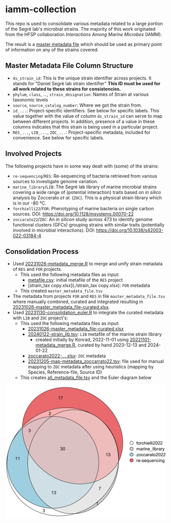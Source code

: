 # iamm-collection
This repo is used to consolidate various metadata related to a large portion of the Segrè lab's microbial strains. The majority of this work originated from the HFSP collaboration *Interactions Among Marine Microbes* (IAMM).

The result is a [master metadata file](all_metadata_file.tsv) which should be used as primary point of information on any of the strains covered.

## Master Metadata File Column Structure
 - `ds_strain_id`: This is the unique strain identifier across projects. It stands for "Daniel Segrè lab strain identifier" **This ID must be used for all work related to these strains for consistencies.**
 - `phylum`, `class`, ..., `strain_designation`: Names of Strain at various taxonomic levels
 - `source`, `source_catalog_number`: Where we got the strain from.
 - `id_...`: Project-specific identifiers. See below for specific labels. This value together with the value of column `ds_strain_id` can serve to map between different projects. In addition, presence of a value in these columns indicates that this strain is being used in a particular project.
 - `RES_...`, `LIB_...`, `ZOC_...`: Project-specific metadata, included for convenience. See below for specific labels. 

## Involved Projects
The following projects have in some way dealt with (some) of the strains:
 - `re-sequencing`/`RES`: Re-sequencing of bacteria retrieved from various sources to investigate genome variation.
 - `marine_library`/`LIB`: The Segrè lab library of marine microbial strains covering a wide range of (potential interaction) traits based on _in silico_ analysis by Zoccerato _et al._ (`ZOC`). This is a physical strain library which is in our -80 °C.
 - `forchielli22`/`FOR`: Phenotyping of marine bacteria on single carbon sources. DOI: <https://doi.org/10.1128/msystems.00070-22>
 - `zoccarato22`/`ZOC`: An _in silicon_ study across 473 to identify genome functional clusters (GFCs) grouping strains with similar traits (potentially involved in microbial interactions). DOI: <https://doi.org/10.1038/s42003-022-03184-4>

## Consolidation Process
 - Used [20231026-metadata_merge.R](./20231026-metadata_merge.R) to merge and unify strain metadata of `RES` and `FOR` projects.
   - This used the following metadata files as input:
     - [metafile.csv](./metafile.csv): initial metafile of the `RES` project
     - [strain_tax copy.xlsx](./strain_tax copy.xlsx): `FOR` metadata
   - This created `master_metadata_file.tsv`
 - The metadata from projects `FOR` and `RES` in file `master_metadata_file.tsv` where manually combined, curated and integrated resulting in [20231026-master_metadata_file-curated.xlsx](./20231026-master_metadata_file-curated.xlsx).
 - Used [20231130-consolidation_euler.R](./20231130-consolidation_euler.R) to integrate the curated metadata with `LIB` and `ZOC` project's:
   - This used the following metadata files as input:
     - [20231026-master_metadata_file-curated.xlsx](./20231026-master_metadata_file-curated.xlsx)
     - [20240122-strain_lib.tsv](./20240122-strain_lib.tsv): `LIB` metafile of the marine strain library
       - created initially by Konrad, 2022-11-01 using [20221101-metadata_merge.R](./20221101-metadata_merge.R), curated by hand 2023-12-13 and 2024-01-22
     - [zoccarato2022-....xlsx](./zoccarato2022-a_comparative_whole-genome_approach_identfies_bacterial_traits_for_marine_microbial_interactions.xlsx): `ZOC` metadata
     - [20231205-map-metadata_zoccarrato22.tsv](./20231205-map-metadata_zoccarrato22.tsv): file used for manual mapping to `ZOC` metadata after using heuristics (mapping by Species, Reference-file, Source ID)
   - This creates [all_metadata_file.tsv](./all_metadata_file.tsv) and the Euler diagram below

![Euler diagram of strain overlap across projects](./20231213-all_sets-euler.png)

